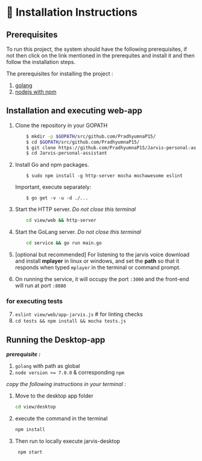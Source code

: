 # :minidisc: Installation Instructions

## Prerequisites

To run this project, the system should have the following prerequisites, if not then click on the link mentioned in the prerequites and install it and then follow the installation steps.

The prerequisites for installing the project :
1. [golang](https://golang.org/dl/ "Install GOLang")
2. [nodejs with npm](https://nodejs.org/en/download/ )

## Installation and executing web-app
1. Clone the repository in your GOPATH

    ```bash
        $ mkdir -p $GOPATH/src/github.com/PradhyumnaP15/
        $ cd $GOPATH/src/github.com/PradhyumnaP15/
        $ git clone https://github.com/PradhyumnaP15/Jarvis-personal-assistant.git
        $ cd Jarvis-personal-assistant
    ```
2. Install Go and npm packages.
    ```
        $ sudo npm install -g http-server mocha mochawesome eslint
    ```
    Important, execute separately: 
    ```
        $ go get -v -u -d ./...
    ```
3. Start the HTTP server. *Do not close this terminal*
    ```bash
        cd view/web && http-server
    ```
4. Start the GoLang server. *Do not close this terminal*
    ```bash
        cd service && go run main.go
    ```
5. [optional but recommended] For listening to the jarvis voice download and install **mplayer** in linux or windows, and set the **path** so that it responds when typed `mplayer` in the terminal or command prompt.

6. On running the service, it will occupy the port `:3000` and the front-end will run at port `:8080`

### for executing tests

7. `eslint view/web/app-jarvis.js` # for linting checks
8. `cd tests && npm install && mocha tests.js`

## Running the Desktop-app

***prerequisite :***
1. ```golang``` with path as global
2. ```node version >= 7.0.0``` & corresponding ```npm```

*copy the following instructions in your terminal :*

1. Move to the desktop app folder
    ```bash
    cd view/desktop
    ```
2. execute the command in the terminal
    ```bash
    npm install
    ```
3. Then run to locally execute jarvis-desktop
    ```bash
     npm start
     ```

